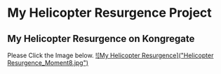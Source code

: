 # My Helicopter Resurgence Project

## My Helicopter Resurgence on Kongregate
Please Click the Image below.
[![My Helicopter Resurgence]("Helicopter Resurgence_Moment8.jpg")](https://www.kongregate.com/games/supracharger1/helicopter-resurgence)